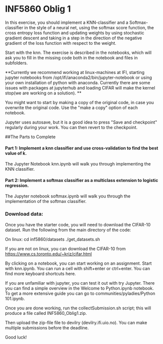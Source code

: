 # INF5860 Oblig 1

In this exercise, you should implement a KNN-classifier and a Softmax-classifier in the style of a neural net, using the softmax score function, the cross entropy loss function and updating weights by using stochastic gradient descent and taking in a step in the direction of the negative gradient of the loss function with respect to the weight. 

Start with the knn. The exercise is described in the notebooks, which will ask you to fill in the missing code both in the notebook and files in subfolders. 

**Currently we recommend working at  linux-machines at IFI, starting jupyter notebooks from /opt/ifi/anaconda2/bin/jupyter-notebook or using your own installation of python with anaconda. Currently there are some issues with packages at jupyterhub and loading CIFAR will make the kernel stop(we are working on a solution). **

You might want to start by making a copy of the original code, in case you overwrite the original code. 
Use the "make a copy"  option of each notebook. 

Jupyter uses autosave, but it is a good idea to press "Save and checkpoint" regularly during your work. You can then revert to the checkpoint. 


##The Parts to Complete
#### Part 1: Implement a knn classifier and use cross-validation to find the best value of k.
The Jupyter Notebook knn.ipynb will walk you through implementing the KNN classifier.



#### Part 2: Implement a softmax classifier as a multiclass extension to logistic regression.
The Jupyter notebook softmax.ipynb will walk you through the implementation of the softmax classifier.

### Download data:
Once you have the starter code, you will need to download the CIFAR-10 dataset. Run the following from the main directory of the code:

On linux:
cd inf5860/datasets
./get_datasets.sh
 
If you are not on linux, you can download the CIFAR-10 from https://www.cs.toronto.edu/~kriz/cifar.html









By clicking on a notebook, you can start working on an assignment. Start with knn.ipynb.
You can run a cell with shift+enter or ctrl+enter. You can find more keyboard shortcuts here.

If you are unfamiliar with jupyter, you can test it out with try Jupyter. There you can find a simple overview in the Welcome to Python.ipynb notebook. To get a more extensive guide you can go to communities/pyladies/Python 101.ipynb.




Once you are done working, run the collectSubmission.sh script; this will produce a file called INF5860_Oblig1.zip.

Then upload the zip-file file to devilry (devilry.ifi.uio.no). You can make multiple submissions before the deadline.

Good luck!